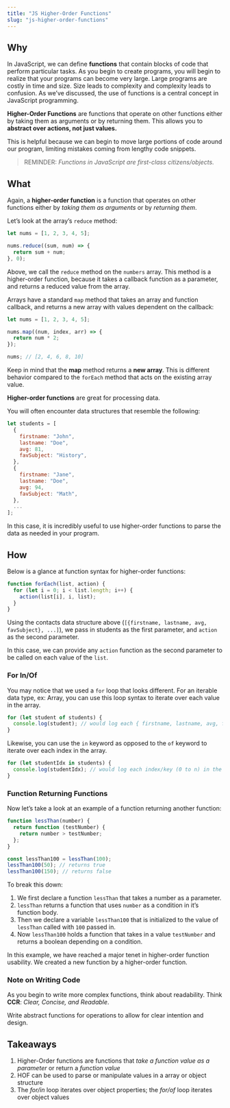 ```yaml
---
title: "JS Higher-Order Functions"
slug: "js-higher-order-functions"
---
```


## Why

In JavaScript, we can define **functions** that contain blocks of code that perform particular tasks. As you begin to create programs, you will begin to realize that your programs can become very large. Large programs are costly in time and size. Size leads to complexity and complexity leads to confusion. As we’ve discussed, the use of functions is a central concept in JavaScript programming.

**Higher-Order Functions** are functions that operate on other functions either by taking them as arguments or by returning them. This allows you to **abstract over actions, not just values.**

This is helpful because we can begin to move large portions of code around our program, limiting mistakes coming from lengthy code snippets.

> REMINDER: _Functions in JavaScript are first-class citizens/objects._

## What

Again, a **higher-order function** is a function that operates on other functions either by _taking them as arguments_ or by _returning them_.

Let’s look at the array’s `reduce` method:

```js
let nums = [1, 2, 3, 4, 5];

nums.reduce((sum, num) => {
  return sum + num;
}, 0);
```

Above, we call the `reduce` method on the `numbers` array. This method is a higher-order function, because it takes a callback function as a parameter, and returns a reduced value from the array.

Arrays have a standard `map` method that takes an array and function callback, and returns a new array with values dependent on the callback:

```js
let nums = [1, 2, 3, 4, 5];

nums.map((num, index, arr) => {
  return num * 2;
});

nums; // [2, 4, 6, 8, 10]
```

Keep in mind that the **map** method returns a **new array**. This is different behavior compared to the `forEach` method that acts on the existing array value.

**Higher-order functions** are great for processing data.

You will often encounter data structures that resemble the following:

```js
let students = [
  {
    firstname: "John",
    lastname: "Doe",
    avg: 81,
    favSubject: "History",
  },
  {
    firstname: "Jane",
    lastname: "Doe",
    avg: 94,
    favSubject: "Math",
  },
  ...
];
```

In this case, it is incredibly useful to use higher-order functions to parse the data as needed in your program.

## How

Below is a glance at function syntax for higher-order functions:

```js
function forEach(list, action) {
  for (let i = 0; i < list.length; i++) {
    action(list[i], i, list);
  }
}
```

Using the contacts data structure above (`[{firstname, lastname, avg, favSubject}, ...]`), we pass in students as the first parameter, and `action` as the second parameter.

In this case, we can provide any `action` function as the second parameter to be called on each value of the `list`.

### For In/Of

You may notice that we used a `for` loop that looks different. For an iterable data type, ex: Array, you can use this loop syntax to iterate over each value in the array.

```js
for (let student of students) {
  console.log(student); // would log each { firstname, lastname, avg, favSubject } student obj in the array
}
```

Likewise, you can use the `in` keyword as opposed to the `of` keyword to iterate over each index in the array.

```js
for (let studentIdx in students) {
  console.log(studentIdx); // would log each index/key (0 to n) in the array
}
```

### Function Returning Functions

Now let’s take a look at an example of a function returning another function:

```js
function lessThan(number) {
  return function (testNumber) {
    return number > testNumber;
  };
}

const lessThan100 = lessThan(100);
lessThan100(50); // returns true
lessThan100(150); // returns false
```

To break this down:

1. We first declare a function `lessThan` that takes a number as a parameter.
2. `lessThan` returns a function that uses `number` as a condition in it’s function body.
3. Then we declare a variable `lessThan100` that is initialized to the value of `lessThan` called with `100` passed in.
4. Now `lessThan100` holds a function that takes in a value `testNumber` and returns a boolean depending on a condition.

In this example, we have reached a major tenet in higher-order function usability. We created a new function by a higher-order function.

### Note on Writing Code

As you begin to write more complex functions, think about readability. Think **CCR**: _Clear, Concise, and Readable_.

Write abstract functions for operations to allow for clear intention and design.

## Takeaways

1. Higher-Order functions are functions that _take a function value as a parameter_ or return a _function value_
2. HOF can be used to parse or manipulate values in a array or object structure
3. The _for/in_ loop iterates over object properties; the _for/of_ loop iterates over object values
